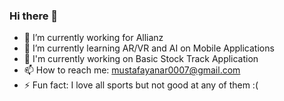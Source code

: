### Hi there 👋

- 🔭 I’m currently working for Allianz
- 🌱 I’m currently learning AR/VR and AI on Mobile Applications
- 💸 I'm currently working on Basic Stock Track Application
- 📫 How to reach me: mustafayanar0007@gmail.com
- ⚡ Fun fact: I love all sports but not good at any of them :(
